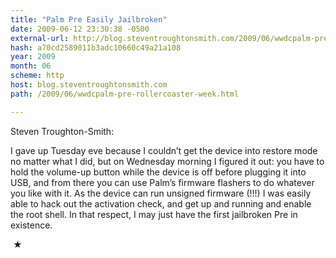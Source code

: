 ```yaml
---
title: "Palm Pre Easily Jailbroken"
date: 2009-06-12 23:30:38 -0500
external-url: http://blog.steventroughtonsmith.com/2009/06/wwdcpalm-pre-rollercoaster-week.html
hash: a70cd2589011b3adc10660c49a21a108
year: 2009
month: 06
scheme: http
host: blog.steventroughtonsmith.com
path: /2009/06/wwdcpalm-pre-rollercoaster-week.html

---
```


Steven Troughton-Smith:



  I gave up Tuesday eve because I couldn’t get the device into
  restore mode no matter what I did, but on Wednesday morning I
  figured it out: you have to hold the volume-up button while the
  device is off before plugging it into USB, and from there you can
  use Palm’s firmware flashers to do whatever you like with it. As
  the device can run unsigned firmware (!!!) I was easily able to
  hack out the activation check, and get up and running and enable
  the root shell. In that respect, I may just have the first
  jailbroken Pre in existence.




 ★ 

